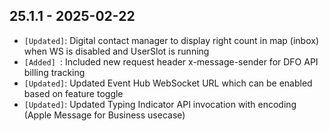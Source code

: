 ## 25.1.1 - 2025-02-22 ##

- `[Updated]`: Digital contact manager to display right count in map (inbox) when WS is disabled and UserSlot is running
- `[Added] `: Included new request header x-message-sender for DFO API billing tracking
- `[Updated]`: Updated Event Hub WebSocket URL which can be enabled based on feature toggle
- `[Updated]`: Updated Typing Indicator API invocation with encoding (Apple Message for Business usecase)